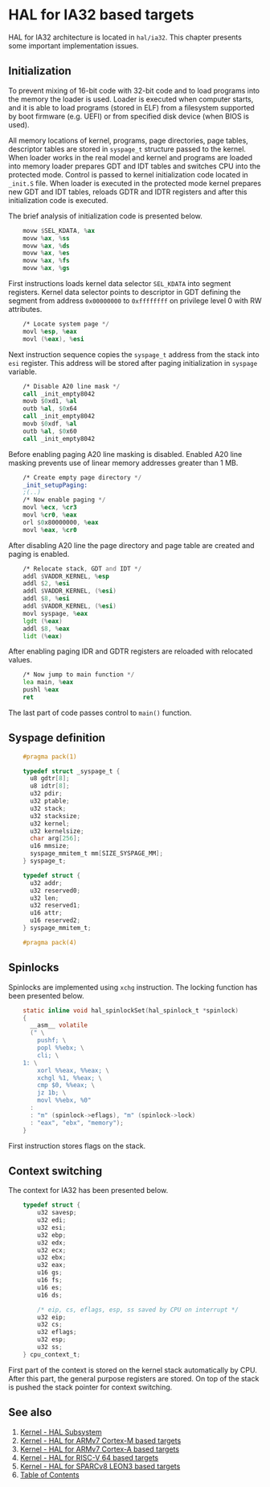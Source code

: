 # HAL for IA32 based targets

HAL for IA32 architecture is located in `hal/ia32`. This chapter presents some important implementation issues.

## Initialization

To prevent mixing of 16-bit code with 32-bit code and to load programs into the memory the loader is used. Loader is
executed when computer starts, and it is able to load programs (stored in ELF) from a filesystem supported by boot
firmware (e.g. UEFI) or from specified disk device (when BIOS is used).

All memory locations of kernel, programs, page directories, page tables, descriptor tables are stored in `syspage_t`
structure passed to the kernel. When loader works in the real model and kernel and programs are loaded into memory
loader prepares GDT and IDT tables and switches CPU into the protected mode. Control is passed to kernel initialization
code located in `_init.S` file. When loader is executed in the protected mode kernel prepares new GDT and IDT tables,
reloads GDTR and IDTR registers and after this initialization code is executed.

The brief analysis of initialization code is presented below.

```asm
    movw $SEL_KDATA, %ax
    movw %ax, %ss
    movw %ax, %ds
    movw %ax, %es
    movw %ax, %fs
    movw %ax, %gs
```

First instructions loads kernel data selector `SEL_KDATA` into segment registers. Kernel data selector points to
descriptor in GDT defining the segment from address `0x00000000` to `0xffffffff`
on privilege level 0 with RW attributes.

```asm
    /* Locate system page */
    movl %esp, %eax
    movl (%eax), %esi
```

Next instruction sequence copies the `syspage_t` address from the stack into `esi` register. This address will be stored
after paging initialization in `syspage` variable.

```asm
    /* Disable A20 line mask */
    call _init_empty8042
    movb $0xd1, %al
    outb %al, $0x64
    call _init_empty8042
    movb $0xdf, %al
    outb %al, $0x60
    call _init_empty8042
```

Before enabling paging A20 line masking is disabled. Enabled A20 line masking prevents use of linear memory addresses
greater than 1 MB.

```asm
    /* Create empty page directory */
    _init_setupPaging:
    ;(..)
    /* Now enable paging */
    movl %ecx, %cr3
    movl %cr0, %eax
    orl $0x80000000, %eax
    movl %eax, %cr0
```

After disabling A20 line the page directory and page table are created and paging is enabled.

```asm
    /* Relocate stack, GDT and IDT */
    addl $VADDR_KERNEL, %esp
    addl $2, %esi
    addl $VADDR_KERNEL, (%esi)
    addl $8, %esi
    addl $VADDR_KERNEL, (%esi)
    movl syspage, %eax
    lgdt (%eax)
    addl $8, %eax
    lidt (%eax)
```

After enabling paging IDR and GDTR registers are reloaded with relocated values.

```asm
    /* Now jump to main function */
    lea main, %eax
    pushl %eax
    ret
```

The last part of code passes control to `main()` function.

## Syspage definition

```c
    #pragma pack(1) 

    typedef struct _syspage_t {
      u8 gdtr[8];
      u8 idtr[8];
      u32 pdir;
      u32 ptable;
      u32 stack;
      u32 stacksize;
      u32 kernel;
      u32 kernelsize;
      char arg[256];
      u16 mmsize;
      syspage_mmitem_t mm[SIZE_SYSPAGE_MM];
    } syspage_t;

    typedef struct {
      u32 addr;
      u32 reserved0;
      u32 len;
      u32 reserved1;
      u16 attr;
      u16 reserved2;
    } syspage_mmitem_t;

    #pragma pack(4)
```

## Spinlocks

Spinlocks are implemented using `xchg` instruction. The locking function has been presented below.

```c
    static inline void hal_spinlockSet(hal_spinlock_t *spinlock)
    {
      __asm__ volatile
      (" \
        pushf; \
        popl %%ebx; \
        cli; \
    1: \
        xorl %%eax, %%eax; \
        xchgl %1, %%eax; \
        cmp $0, %%eax; \
        jz 1b; \
        movl %%ebx, %0"
      :
      : "m" (spinlock->eflags), "m" (spinlock->lock)
      : "eax", "ebx", "memory");
    }
```

First instruction stores flags on the stack.

## Context switching

The context for IA32 has been presented below.

```c
    typedef struct {
        u32 savesp;
        u32 edi;
        u32 esi;
        u32 ebp;
        u32 edx;
        u32 ecx;
        u32 ebx;
        u32 eax;
        u16 gs;
        u16 fs;
        u16 es;
        u16 ds;

        /* eip, cs, eflags, esp, ss saved by CPU on interrupt */
        u32 eip;
        u32 cs;
        u32 eflags;
        u32 esp;
        u32 ss;
    } cpu_context_t;
```

First part of the context is stored on the kernel stack automatically by CPU. After this part, the general purpose
registers are stored. On top of the stack is pushed the stack pointer for context switching.

## See also

1. [Kernel - HAL Subsystem](README.md)
2. [Kernel - HAL for ARMv7 Cortex-M based targets](armv7m.md)
3. [Kernel - HAL for ARMv7 Cortex-A based targets](armv7a.md)
4. [Kernel - HAL for RISC-V 64 based targets](riscv64.md)
5. [Kernel - HAL for SPARCv8 LEON3 based targets](sparcv8leon3.md)
6. [Table of Contents](../../README.md)
